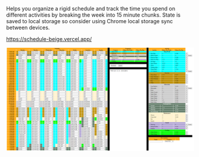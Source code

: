 Helps you organize a rigid schedule and track the time you spend on different activities by breaking the week into 15 minute chunks. State is saved to local storage so consider using Chrome local storage sync between devices.

https://schedule-beige.vercel.app/

![](demo.png)